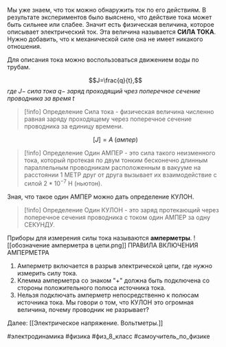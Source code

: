 
Мы уже знаем, что ток можно обнаружить ток по его действиям. В результате экспериментов было выяснено, что действие тока может быть сильнее или слабее. Значит есть физическая величина, которое описывает электрический ток. Эта величина называется **СИЛА ТОКА**. Нужно добавить, что к механической силе она не имеет никакого отношения.

Для описания тока можно воспользоваться движением воды по трубам.

$$J=\frac{q}{t},$$ $где \;J-\;сила\;тока$
$q-\;заряд\;проходящий\;чрез\;поперечное\;сечение\;проводника\;за\;время\;t$

> [!info] Определение
> Сила тока - физическая величина численно равная заряду проходящему через поперечное сечение проводника за единицу времени.
> 

$$[J]=A\;(ампер)$$
> [!info] Определение
> Один АМПЕР - это сила такого неизменного тока, который протекая по двум тонким бесконечно длинным параллельным проводникам расположенным в вакууме на расстоянии 1 МЕТР  друг от друга вызывает их взаимодействие с силой $2*10^{-7}$ Н (ньютон).  

Зная, что такое один АМПЕР можно дать определение КУЛОН. 

> [!info] Определение
> Один КУЛОН - это заряд протекающий через поперечное сечения проводника с током один АМПЕР за одну СЕКУНДУ.

Приборы для измерения силы тока называются **амперметры**.
![[обозначение амперметра в цепи.png]]
ПРАВИЛА ВКЛЮЧЕНИЯ АМПЕРМЕТРА
1. Амперметр включается в разрыв электрической цепи, где нужно измерить силу тока.
2. Клемма амперметра со знаком "+" должна быть подключена со стороны положительного полюса источника тока.
3. Нельзя подключать амперметр непосредственно к полюсам источника тока.
Мы говори о том, что КУЛОН это огромная величина, почему проводник не разрывает?

 Далее: [[Электрическое напряжение. Вольтметры.]]
 
#электродинамика #физика #физ_8_класс #самоучитель_по_физике 

